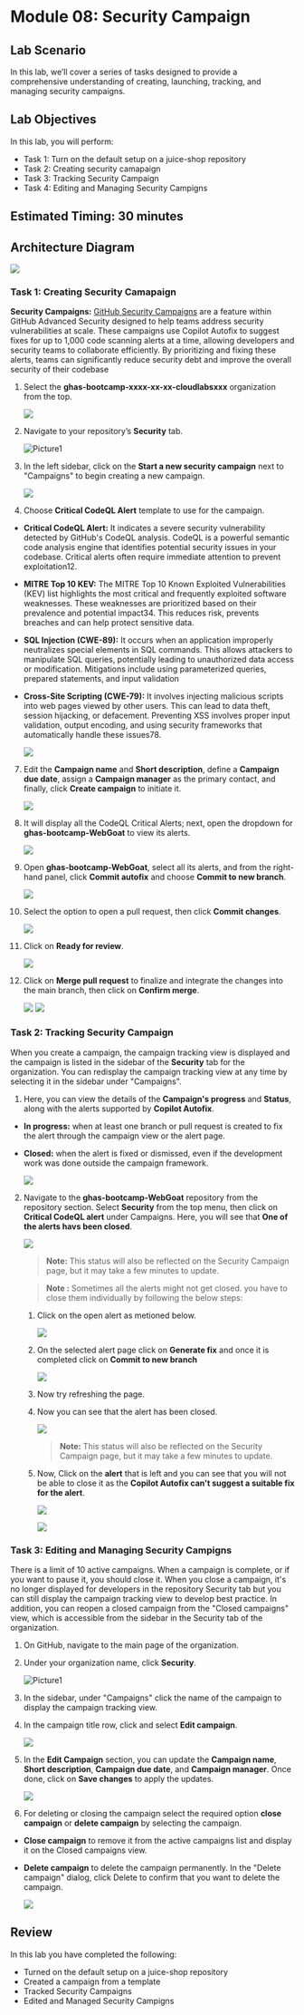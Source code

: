 # Module 08: Security Campaign

## Lab Scenario

 In this lab, we’ll cover a series of tasks designed to provide a comprehensive understanding of creating, launching, tracking, and managing security campaigns.

## Lab Objectives
In this lab, you will perform:

- Task 1: Turn on the default setup on a juice-shop repository
- Task 2: Creating security camapaign
- Task 3: Tracking Security Campaign
- Task 4: Editing and Managing Security Campigns

## Estimated Timing: 30 minutes

## Architecture Diagram

   ![](../images/seccamp16.png)

### Task 1: Creating Security Camapaign

**Security Campaigns:** [GitHub Security Campaigns](https://docs.github.com/ja/enterprise-cloud@latest/code-security/code-scanning/managing-code-scanning-alerts/fixing-alerts-in-security-campaign) are a feature within GitHub Advanced Security designed to help teams address security vulnerabilities at scale. These campaigns use Copilot Autofix to suggest fixes for up to 1,000 code scanning alerts at a time, allowing developers and security teams to collaborate efficiently. By prioritizing and fixing these alerts, teams can significantly reduce security debt and improve the overall security of their codebase

1. Select the **ghas-bootcamp-xxxx-xx-xx-cloudlabsxxx** organization from the top.

   ![](../images/a41.png)

1. Navigate to your repository’s **Security** tab.

   ![Picture1](../images/security-tabat.png)

1. In the left sidebar, click on the **Start a new security campaign** next to "Campaigns" to begin creating a new campaign.

    ![](../images/securitycampaign1.png)

1. Choose **Critical CodeQL Alert** template to use for the campaign.

- **Critical CodeQL Alert:** It indicates a severe security vulnerability detected by GitHub's CodeQL analysis. CodeQL is a powerful semantic code analysis engine that identifies potential security issues in your codebase. Critical alerts often require immediate attention to prevent exploitation12.

- **MITRE Top 10 KEV:** The MITRE Top 10 Known Exploited Vulnerabilities (KEV) list highlights the most critical and frequently exploited software weaknesses. These weaknesses are prioritized based on their prevalence and potential impact34. This reduces risk, prevents breaches and can help protect sensitive data.

- **SQL Injection (CWE-89):** It occurs when an application improperly neutralizes special elements in SQL commands. This allows attackers to manipulate SQL queries, potentially leading to unauthorized data access or modification. Mitigations include using parameterized queries, prepared statements, and input validation

- **Cross-Site Scripting (CWE-79):** It involves injecting malicious scripts into web pages viewed by other users. This can lead to data theft, session hijacking, or defacement. Preventing XSS involves proper input validation, output encoding, and using security frameworks that automatically handle these issues78.

    ![](../images/template2.png)

7. Edit the **Campaign name** and **Short description**, define a **Campaign due date**, assign a **Campaign manager** as the primary contact, and finally, click **Create campaign** to initiate it.

    ![](../images/seccamp1.png)

8. It will display all the CodeQL Critical Alerts; next, open the dropdown for **ghas-bootcamp-WebGoat** to view its alerts.

    ![](../images/a42.png)

9. Open **ghas-bootcamp-WebGoat**, select all its alerts, and from the right-hand panel, click **Commit autofix** and choose **Commit to new branch**.

    ![](../images/a43.png)

10. Select the option to open a pull request, then click **Commit changes**.

    ![](../images/seccamp4a.png)

11. Click on **Ready for review**.

    ![](../images/seccamp5a.png)

12. Click on **Merge pull request** to finalize and integrate the changes into the main branch, then click on **Confirm merge**.

    ![](../images/seccamp6a.png)
    ![](../images/seccamp7a.png)

### Task 2: Tracking Security Campaign

When you create a campaign, the campaign tracking view is displayed and the campaign is listed in the sidebar of the **Security** tab for the organization. You can redisplay the campaign tracking view at any time by selecting it in the sidebar under "Campaigns".

1. Here, you can view the details of the **Campaign's progress** and **Status**, along with the alerts supported by **Copilot Autofix**.

- **In progress:** when at least one branch or pull request is created to fix the alert through the campaign view or the alert page.
- **Closed:** when the alert is fixed or dismissed, even if the development work was done outside the campaign framework.

  ![](../images/a54.png)

2. Navigate to the **ghas-bootcamp-WebGoat** repository from the repository section. Select **Security** from the top menu, then click on **Critical CodeQL alert** under Campaigns. Here, you will see that **One of the alerts havs been closed**.

   ![](../images/a47.png)

   > **Note:** This status will also be reflected on the Security Campaign page, but it may take a few minutes to update.

   > **Note :** Sometimes all the alerts might not get closed. you have to close them individually by following the below steps:

      1. Click on the open alert as metioned below.

         ![](../images/a48.png)

      1. On the selected alert page click on **Generate fix** and once it is completed click on **Commit to new branch**

         ![](../images/a49.png)

      1. Now try refreshing the page.

      1. Now you can see that the alert has been closed.

         ![](../images/a51.png)

         > **Note:** This status will also be reflected on the Security Campaign page, but it may take a few minutes to update.

      1. Now, Click on the **alert** that is left and you can see that you will not be able to close it as the **Copilot Autofix can't suggest a suitable fix for the alert**. 

         ![](../images/a52.png)

         ![](../images/a53.png)

### Task 3: Editing and Managing Security Campigns

There is a limit of 10 active campaigns. When a campaign is complete, or if you want to pause it, you should close it. When you close a campaign, it's no longer displayed for developers in the repository Security tab but you can still display the campaign tracking view to develop best practice. In addition, you can reopen a closed campaign from the "Closed campaigns" view, which is accessible from the sidebar in the Security tab of the organization.

1. On GitHub, navigate to the main page of the organization.

1. Under your organization name, click **Security**.

   ![Picture1](../images/security-tabat.png)

1. In the sidebar, under "Campaigns" click the name of the campaign to display the campaign tracking view.

1. In the campaign title row, click and select **Edit campaign**.

   ![](../images/seccamp9.png)

1. In the **Edit Campaign** section, you can update the **Campaign name**, **Short description**, **Campaign due date**, and **Campaign manager**. Once done, click on **Save changes** to apply the updates.

   ![](../images/seccamp10.png)

1. For deleting or closing the campaign select the required option **close campaign** or **delete campaign** by selecting the campaign.

- **Close campaign** to remove it from the active campaigns list and display it on the Closed campaigns view.
- **Delete campaign** to delete the campaign permanently. In the "Delete campaign" dialog, click Delete to confirm that you want to delete the campaign.

   ![](../images/seccamp11.png)

## Review

In this lab you have completed the following:

- Turned on the default setup on a juice-shop repository
- Created a campaign from a template
- Tracked Security Campaigns
- Edited and Managed Security Campigns
